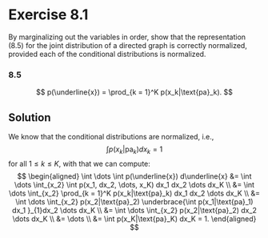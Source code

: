 # Exercise 8.1
By marginalizing out the variables in order, show that the representation (8.5) for the joint distribution of a directed graph is correctly normalized, provided each of the conditional distributions is normalized.

### 8.5
$$
p(\underline{x}) = \prod_{k = 1}^K p(x_k|\text{pa}_k).
$$

## Solution
We know that the conditional distributions are normalized, i.e.,
$$
­\int p(x_k|\text{pa}_k) dx_k = 1
$$
for all $1 \leq k \leq K$, with that we can compute:
$$
\begin{aligned}
\int \dots \int p(\underline{x}) d\underline{x} &= \int \dots \int_{x_2} \int p(x_1, dx_2, \dots, x_K) dx_1 dx_2 \dots dx_K \\
&= \int \dots \int_{x_2} \prod_{k = 1}^K p(x_k|\text{pa}_k) dx_1 dx_2 \dots dx_K \\
&= \int \dots \int_{x_2} p(x_2|\text{pa}_2) \underbrace{\int p(x_1|\text{pa}_1) dx_1 }_{1}dx_2 \dots dx_K \\
&= \int \dots \int_{x_2} p(x_2|\text{pa}_2) dx_2 \dots dx_K \\
&= \dots \\
&= \int p(x_K|\text{pa}_K) dx_K = 1.
\end{aligned}
$$